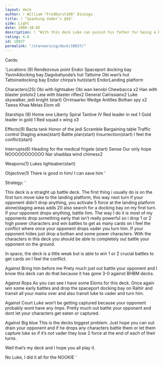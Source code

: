 ```yaml
---
layout: deck
author: ! William "FredDurst100" Diniega
title: ! "Spanking Vader’s @$$"
side: Light
date: 2000-10-02
description: ! "With this deck Luke can punish his father for being a bad boy and all his friend’s for taking advantage of him."
rating: 4.0
id: 10837
permalink: "/starwarsccg/deck/10837/"
---
```

Cards: 

'Locations (9)
Rendezvous point
Endor
Spaceport docking bay
Yavin4docking bay
Dagobahyoda’s hut
Tattoine Obi wan’s hut
Tattoinedocking bay
Endor chirpa’s hut(start)
EndorLanding platform

Characters(25)
Obi with lightsaber
Obi wan kenobi
Chewbacca x2
Han with blaster pistolx2
Leia with blaster riflex2
General Calrissianx2
Luke skywalker, jedi knight (start)
Orrimaarko
Wedge Antilles
Bothan spy x2
Tawss Khaa
Melas
Elom x8

Starships (9)
Home one
Liberty
Spiral
Tantive IV
Red leader in red 1
Gold leader in gold 1
Red squad x wing x3

Effects(9)
Bacta tank
Honor of the jedi
Scramble
Bargaining table
Traffic control
Staging areas(start)
Battle plan(start)
Insurrection(start)
I feel the conflict(start)

Interrupts(6)
Heading for the medical frigate (start)
Sense
Our only hope
NOOOOOOOOOOO
Nar shaddaa wind chimesx2

Weapons(1)
Lukes lightsaber(start)

Objective(1)
There is good in him/ I can save him
'

Strategy: '

This deck is a straight up battle deck.  The first thing i usually do is on the first turn move luke to the landing platform, this way next turn if your opponent didn’t drop anything, you activate 5 force at the landing platform alone(staging areas adds 2)I also search for a docking bay on my first turn.  If your opponent drops anything, battle him.  The way I do it is most of my opponents drop something early that isn’t really powerful so i drop 1 or 2 high power characters and win battles to get as many cards on I feel the conflict where once your opponent drops vader you turn him. If your opponent hides just drop a bothan and some power characters.  With the characters in this deck you should be able to completely out battle your opponent on the ground.

In space, the deck is a little weak but is able to win 1 or 2 crucial battles to get cards on I feel the conflict.

Against Bring him before me
  Prety much just out battle your opponent and I know this deck can do that because it has gone
3-0 against BHBM decks.

Against Rops
  As you can see I have some Eloms for this deck.  Once again win some early battles and drop the spaceport docking bay on Raltiir and transit all your mains over and also transit luke to vader and turn him.

Against Court
  Luke won’t be getting captured because your opponent probably wont have any Imps.  Pretty much out battle your opponent and dont let your characters get eaten or captured.

Against Big blue
  This is the decks biggest problem. Just hope you can out drain your opponent and if he drops any characters battle them or let them capture luke so if it’s not vader they lose 2 force at the end of each of their turns.

Well that’s my deck and I hope you all play it.

No Luke, I did it all for the NOOKIE '
